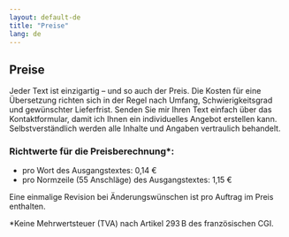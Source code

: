 ```yaml
---
layout: default-de
title: "Preise"
lang: de
---
```


## Preise

Jeder Text ist einzigartig – und so auch der Preis. Die Kosten für eine Übersetzung richten sich in der Regel nach Umfang, Schwierigkeitsgrad und gewünschter Lieferfrist. Senden Sie mir Ihren Text einfach über das Kontaktformular, damit ich Ihnen ein individuelles Angebot erstellen kann. Selbstverständlich werden alle Inhalte und Angaben vertraulich behandelt.

### Richtwerte für die Preisberechnung*:
- pro Wort des Ausgangstextes: 0,14 €
- pro Normzeile (55 Anschläge) des Ausgangstextes: 1,15 €
  
Eine einmalige Revision bei Änderungswünschen ist pro Auftrag im Preis enthalten.

*Keine Mehrwertsteuer (TVA) nach Artikel 293 B des französischen CGI.
